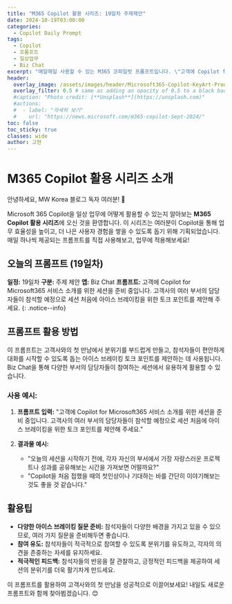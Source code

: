 ```yaml
---
title: "M365 Copilot 활용 시리즈: 19일차 주제제안"
date: 2024-10-19T03:00:00
categories:
  - Copilot Daily Prompt
tags:
  - Copilot
  - 프롬프트
  - 일상업무
  - Biz Chat
excerpt: "매일매일 사용할 수 있는 M365 코파일럿 프롬프트입니다. \"고객에 Copilot for Microsoft365 서비스 소개를 위한 세션을 준비 중입니다. 고객사의 여러 부서의 담당자들이 참석할 예정으로 세션 처음에 아이스 브레이킹을 위한 토크 포인트를 제안해 주세요.\""
header:
  overlay_image: /assets/images/header/Microsoft365-Copilot-KeyArt-Productivity-6K-01.png
  overlay_filter: 0.5 # same as adding an opacity of 0.5 to a black background
  #caption: "Photo credit: [**Unsplash**](https://unsplash.com)"
  #actions:
  #  - label: "자세히 보기"
  #    url: "https://news.microsoft.com/m365-copilot-Sept-2024/"
toc: false
toc_sticky: true
classes: wide
author: 고현
---
```


# M365 Copilot 활용 시리즈 소개

안녕하세요, MW Korea 블로그 독자 여러분! 🎉

Microsoft 365 Copilot을 일상 업무에 어떻게 활용할 수 있는지 알아보는 **M365 Copilot 활용 시리즈**에 오신 것을 환영합니다. 이 시리즈는 여러분이 Copilot을 통해 업무 효율성을 높이고, 더 나은 사용자 경험을 쌓을 수 있도록 돕기 위해 기획되었습니다. 매일 하나씩 제공되는 프롬프트를 직접 사용해보고, 업무에 적용해보세요!

## 오늘의 프롬프트 (19일차)

**일정:** 19일차
**구분:** 주제 제안
**앱:** Biz Chat
**프롬프트:** 
고객에 Copilot for Microsoft365 서비스 소개를 위한 세션을 준비 중입니다. 고객사의 여러 부서의 담당자들이 참석할 예정으로 세션 처음에 아이스 브레이킹을 위한 토크 포인트를 제안해 주세요.
{: .notice--info}

## 프롬프트 활용 방법

이 프롬프트는 고객사와의 첫 만남에서 분위기를 부드럽게 만들고, 참석자들이 편안하게 대화를 시작할 수 있도록 돕는 아이스 브레이킹 토크 포인트를 제안하는 데 사용됩니다. Biz Chat을 통해 다양한 부서의 담당자들이 참여하는 세션에서 유용하게 활용할 수 있습니다.

### 사용 예시:

1. **프롬프트 입력:** 
   "고객에 Copilot for Microsoft365 서비스 소개를 위한 세션을 준비 중입니다. 고객사의 여러 부서의 담당자들이 참석할 예정으로 세션 처음에 아이스 브레이킹을 위한 토크 포인트를 제안해 주세요."

2. **결과물 예시:**
   - "오늘의 세션을 시작하기 전에, 각자 자신의 부서에서 가장 자랑스러운 프로젝트나 성과를 공유해보는 시간을 가져보면 어떨까요?"
   - "Copilot을 처음 접했을 때의 첫인상이나 기대하는 바를 간단히 이야기해보는 것도 좋을 것 같습니다."

## 활용팁

- **다양한 아이스 브레이킹 질문 준비:** 참석자들이 다양한 배경을 가지고 있을 수 있으므로, 여러 가지 질문을 준비해두면 좋습니다.
- **참여 유도:** 참석자들이 적극적으로 참여할 수 있도록 분위기를 유도하고, 각자의 의견을 존중하는 자세를 유지하세요.
- **적극적인 피드백:** 참석자들의 반응을 잘 관찰하고, 긍정적인 피드백을 제공하여 세션의 분위기를 더욱 활기차게 만드세요.

이 프롬프트를 활용하여 고객사와의 첫 만남을 성공적으로 이끌어보세요! 내일도 새로운 프롬프트와 함께 찾아뵙겠습니다. 😊

